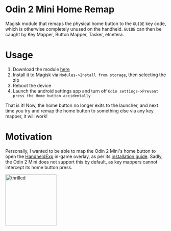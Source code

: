 # Odin 2 Mini Home Remap
Magisk module that remaps the physical home button to the `GUIDE` key code, which is otherwise completely unused on the handheld. `GUIDE` can then be caught by Key Mapper, Button Mapper, Tasker, etcetera.

# Usage
1. Download the module [here](https://github.com/mircey/odin-2-mini-home-remap/releases/download/1.0/odin-2-mini-home-remap-1.0.zip)
2. Install it to Magisk via `Modules->Install from storage`, then selecting the zip
3. Reboot the device
4. Launch the android settings app and turn off `Odin settings->Prevent press the Home button accidentally`

That is it! Now, the home button no longer exits to the launcher, and next time you try and remap the home button to something else via any key mapper, it will work!

# Motivation
Personally, I wanted to be able to map the Odin 2 Mini's home button to open the [HandheldExp](https://github.com/Teppichseite/HandheldExp) in-game overlay, as per its [installation guide](https://github.com/Teppichseite/HandheldExp?tab=readme-ov-file#%EF%B8%8F-installation). Sadly, the Odin 2 Mini does not support this by default, as key mappers cannot intercept its home button press.

<p float="left">
  <!--<a href="https://ko-fi.com/mircey"><img width="160" alt="crying emoji" src="https://github.com/user-attachments/assets/afdab743-7f81-4648-b87e-316a48fa5b87" /></a>-->
  <a href="https://ko-fi.com/mircey"><img width="160" alt="thrilled" src="https://github.com/user-attachments/assets/9789b502-579c-435d-939a-1643f7540c04" /></a>
  <!--<a href="https://buymeacoffee.com/mircey"><img width="160" alt="please" src="https://github.com/user-attachments/assets/1395ce96-0e2a-4a31-863c-77ac3b98fddd" /></a>-->
</p>

